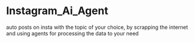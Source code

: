 # Instagram_Ai_Agent
auto posts on insta with the topic of your choice, by scrapping the internet and using agents for processing the data to your need
